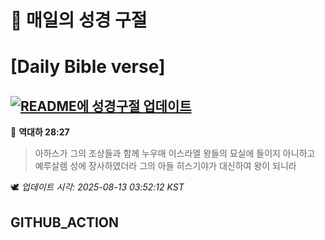 # 🙏 매일의 성경 구절
# [Daily Bible verse]
## [![README에 성경구절 업데이트](https://github.com/DONGSUKA/first_test/actions/workflows/update-readme-bible.yml/badge.svg)](https://github.com/DONGSUKA/first_test/actions/workflows/update-readme-bible.yml)
<!-- START_BIBLE_VERSE -->
📖 **역대하 28:27**
> 아하스가 그의 조상들과 함께 누우매 이스라엘 왕들의 묘실에 들이지 아니하고 예루살렘 성에 장사하였더라 그의 아들 히스기야가 대신하여 왕이 되니라

🕊️ _업데이트 시각: 2025-08-13 03:52:12 KST_
  <!-- END_BIBLE_VERSE -->
## GITHUB_ACTION
